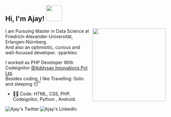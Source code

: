 <h2> Hi, I'm Ajay! <img src="https://media.giphy.com/media/l0Iyn34fotpL8K9wI/giphy.gif" width="50"></h2>
<img align='right' src="https://media.giphy.com/media/3GYmecuz4ncOc/giphy.gif" width="230">
I am Pursuing Master in Data Science at Friedrich-Alexander-Universität, Erlangen-Nürnberg.<br>
And also an optimisitic, curious and well-focused developer. :sparkles: <br>

I worked as PHP Developer With Codeignitor [@Addysan Innovations Pvt Ltd](https://www.addysan.com/).
<br>Besides coding, I like Travelling :Solo: and sleeping :sleeping:
- :man_technologist: Code: HTML, CSS, PHP, Codeignitor, Python , Android.
 <a href="https://twitter.com/">
  <img align="left" alt="Ajay's Twitter" src="https://img.icons8.com/bubbles/50/000000/twitter.png"/>
</a>
<a href="https://www.linkedin.com/in/ajay-sah-864121168/">
  <img align="left" alt="Ajay's LinkedIn" src="https://img.icons8.com/bubbles/50/000000/linkedin.png""/>
</a>
